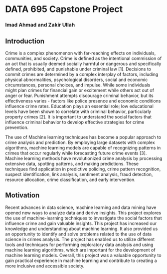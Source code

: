 # DATA 695 Capstone Project
### Imad Ahmad and Zakir Ullah

## Introduction

Crime is a complex phenomenon with far-reaching effects on individuals, communities, and society. Crime is defined as the intentional commission of an act that is usually deemed socially harmful or dangerous and specifically defined, prohibited, and punishable under criminal law [1]. Decisions to commit crimes are determined by a complex interplay of factors, including physical abnormalities, psychological disorders, social and economic circumstances, personal choices, and impulse. While some individuals might plan crimes for financial gain or excitement while others act out of anger or fear. Punishment attempts discourage criminal behavior, but its effectiveness varies - factors like police presence and economic conditions influence crime rates. Education plays an essential role; low educational levels have been shown to correlate with criminal behavior, particularly property crimes [2]. It is important to understand the social factors that influence criminal behavior to develop effective strategies for crime prevention. 

 

The use of Machine learning techniques has become a popular approach to crime analysis and prediction. By employing large datasets with complex algorithms, machine learning models are capable of recognizing patterns in crimes that occur regularly while forecasting future crime events [3]. Machine learning methods have revolutionized crime analysis by processing extensive data, spotting patterns, and making predictions. These techniques find application in predictive policing, crime pattern recognition, suspect identification, link analysis, sentiment analysis, fraud detection, resource allocation, crime classification, and early intervention. 

## Motivation

Recent advances in data science, machine learning and data mining have opened new ways to analyze data and derive insights. This project explores the use of machine-learning techniques to investigate the social factors that influence crime and gain valuable insights. This project has increased our knowledge and understanding about machine learning. It also provided us an opportunity to identify and solve problems related to the use of data science in crimes analysis. The project has enabled us to utilize different tools and techniques for performing exploratory data analysis and using machine learning algorithms, which are important for the development of machine learning models. Overall, this project was a valuable opportunity to gain practical experience in machine learning and contribute to creating a more inclusive and accessible society. 

## 
